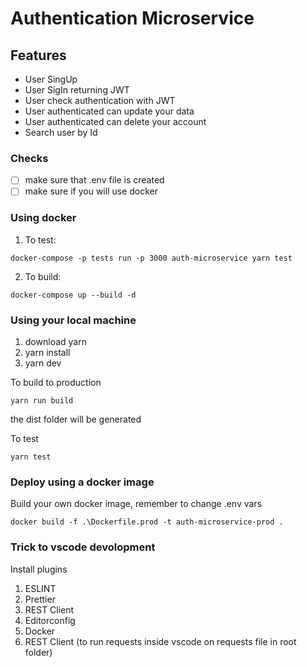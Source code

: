 # Authentication Microservice

## Features

* User SingUp
* User SigIn returning JWT
* User check authentication with JWT
* User authenticated can update your data
* User authenticated can delete your account
* Search user by Id

### Checks

- [ ] make sure that .env file is created
- [ ] make sure if you will use docker

### Using docker

1. To test:

``` docker-compose -p tests run -p 3000 auth-microservice yarn test ```

2. To build:

``` docker-compose up --build -d ```

### Using your local machine

1. download yarn
2. yarn install
3. yarn dev

To build to production

``` yarn run build ```

the dist folder will be generated


To test

``` yarn test ```


### Deploy using a docker image

Build your own docker image, remember to change .env vars

``` docker build -f .\Dockerfile.prod -t auth-microservice-prod . ```

### Trick to vscode devolopment

Install plugins
1. ESLINT
2. Prettier
3. REST Client
4. Editorconfig
5. Docker
6. REST Client (to run requests inside vscode on requests file in root folder)
